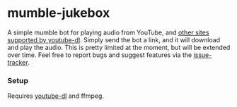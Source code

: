 # mumble-jukebox

A simple mumble bot for playing audio from YouTube, and [other sites supported 
by youtube-dl](https://rg3.github.io/youtube-dl/supportedsites.html). Simply 
send the bot a link, and it will download and play the audio. This is pretty 
limited at the moment, but will be extended over time. Feel free to report 
bugs and suggest features via the 
[issue-tracker](https://github.com/joshheinrichs/mumble-player/issues).

### Setup

Requires [youtube-dl](https://rg3.github.io/youtube-dl/) and ffmpeg.
